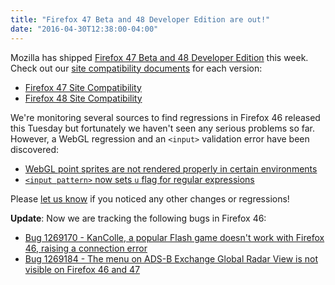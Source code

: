 ```yaml
---
title: "Firefox 47 Beta and 48 Developer Edition are out!"
date: "2016-04-30T12:38:00-04:00"
---
```

Mozilla has shipped [Firefox 47 Beta and 48 Developer Edition](https://www.mozilla.org/firefox/channel/) this week. Check out our [site compatibility documents](https://www.fxsitecompat.com/en-CA/docs/) for each version:

* [Firefox 47 Site Compatibility](https://www.fxsitecompat.com/en-CA/versions/47/)
* [Firefox 48 Site Compatibility](https://www.fxsitecompat.com/en-CA/versions/48/)

We're monitoring several sources to find regressions in Firefox 46 released this Tuesday but fortunately we haven't seen any serious problems so far. However, a WebGL regression and an `<input>` validation error have been discovered:

* [WebGL point sprites are not rendered properly in certain environments](https://www.fxsitecompat.com/en-CA/docs/2016/webgl-point-sprites-are-not-rendered-properly-in-certain-environments/)
* [`<input pattern>` now sets `u` flag for regular expressions](https://www.fxsitecompat.com/en-CA/docs/2016/input-pattern-now-sets-u-flag-for-regular-expressions/)

Please [let us know](https://www.fxsitecompat.com/en-CA/contribute/) if you noticed any other changes or regressions!

**Update**: Now we are tracking the following bugs in Firefox 46:

* [Bug 1269170 - KanColle, a popular Flash game doesn't work with Firefox 46, raising a connection error](https://bugzilla.mozilla.org/show_bug.cgi?id=1269170)
* [Bug 1269184 - The menu on ADS-B Exchange Global Radar View is not visible on Firefox 46 and 47](https://bugzilla.mozilla.org/show_bug.cgi?id=1269184)

